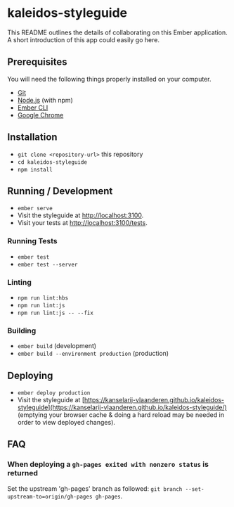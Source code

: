 # kaleidos-styleguide

This README outlines the details of collaborating on this Ember application.
A short introduction of this app could easily go here.

## Prerequisites

You will need the following things properly installed on your computer.

* [Git](https://git-scm.com/)
* [Node.js](https://nodejs.org/) (with npm)
* [Ember CLI](https://ember-cli.com/)
* [Google Chrome](https://google.com/chrome/)

## Installation

* `git clone <repository-url>` this repository
* `cd kaleidos-styleguide`
* `npm install`

## Running / Development

* `ember serve`
* Visit the styleguide at [http://localhost:3100](http://localhost:3100).
* Visit your tests at [http://localhost:3100/tests](http://localhost:3100/tests).

### Running Tests

* `ember test`
* `ember test --server`

### Linting

* `npm run lint:hbs`
* `npm run lint:js`
* `npm run lint:js -- --fix`

### Building

* `ember build` (development)
* `ember build --environment production` (production)

## Deploying

* `ember deploy production`
* Visit the styleguide at [https://kanselarij-vlaanderen.github.io/kaleidos-styleguide](https://kanselarij-vlaanderen.github.io/kaleidos-styleguide/) (emptying your browser cache & doing a hard reload may be needed in order to view deployed changes).

## FAQ

### When deploying a `gh-pages exited with nonzero status` is returned

Set the upstream 'gh-pages' branch as followed: `git branch --set-upstream-to=origin/gh-pages gh-pages`.
